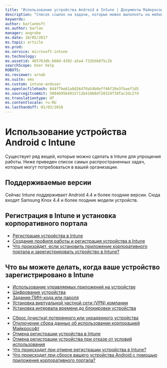 ```yaml
---
title: "Использование устройства Android в Intune | Документы Майкрософт"
description: "Список ссылок на задачи, которые можно выполнять на мобильном устройстве Android, зарегистрированном в Intune"
keywords: 
author: barlanmsft
ms.author: barlan
manager: angrobe
ms.date: 10/05/2017
ms.topic: article
ms.prod: 
ms.service: microsoft-intune
ms.technology: 
ms.assetid: 465763db-b68d-4392-a5a4-732b5b875c2b
searchScope: User help
ROBOTS: 
ms.reviewer: arnab
ms.suite: ems
ms.custom: intune-enduser
ms.openlocfilehash: 644f7be61a8d26470a54b0eff46f20e3fbaef1d5
ms.sourcegitcommit: 5004b9564915712b41860df20324f39fac3dc27d
ms.translationtype: HT
ms.contentlocale: ru-RU
ms.lasthandoff: 01/03/2018
---
```

# <a name="using-your-android-device-with-intune"></a>Использование устройства Android с Intune

Существует ряд вещей, которые можно сделать в Intune для упрощения работы. Ниже приведен список самых распространенных задач, которые могут потребоваться в вашей организации.

## <a name="supported-versions"></a>Поддерживаемые версии

Сейчас Intune поддерживает Android 4.4 и более поздние версии. Сюда входят Samsung Knox 4.4 и более поздние модели устройств.

## <a name="enrolling-into-intune-and-installing-the-company-portal"></a>Регистрация в Intune и установка корпоративного портала

- [Регистрация устройства в Intune](enroll-your-device-in-Intune-android.md)
- [Создание профиля работы и регистрация устройства в Intune](create-a-work-profile-and-enroll-your-device-in-intune-android.md)
- [Что произойдет, если установить приложение корпоративного портала и зарегистрировать устройство в Intune?](what-happens-if-you-install-the-company-portal-app-and-enroll-your-device-in-intune-android.md)

## <a name="things-you-can-do-when-your-device-is-enrolled-in-intune"></a>Что вы можете делать, когда ваше устройство зарегистрировано в Intune

- [Использование управляемых приложений на устройстве](use-managed-apps-on-your-device-android.md)
- [Шифрование устройства](encrypt-your-device-android.md)
- [Задание ПИН-кода или пароля](set-your-pin-or-password-android.md)
- [Установка виртуальной частной сети (VPN) компании](install-your-companys-virtual-private-network-VPN-android.md)
- [Установка интервала времени до блокировки устройства](set-the-amount-of-time-before-your-device-is-locked-android.md)
<!--- [Reset (erase) your lost or stolen device](reset-erase-your-lost-or-stolen-device-android.md)-->
- [Сброс (очистка) потерянного или украденного устройства](reset-erase-your-device-cpwebsite.md)
- [Отключение сбора данных об использовании корпорацией Майкрософт](turn-off-microsoft-usage-data-collection-android.md)
- [Отмена регистрации устройства в Intune](unenroll-your-device-from-intune-android.md)
- [Отмена регистрации устройства при отказе от условий использования](unenroll-your-device-from-intune-if-you-declined-terms-of-use-android.md)
- [Что происходит при отмене регистрации устройства в Intune?](what-happens-if-you-unenroll-your-device-from-intune-android.md)
- [Что происходит при сбросе вашего устройства Android с помощью приложения корпоративного портала?](what-happens-if-you-reset-your-device-using-the-company-portal-android.md)
<!--- - [What is the Rights Management sharing app?](what-is-the-rms-sharing-app-android.md) --->
